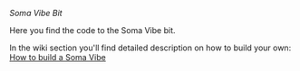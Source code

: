 *Soma Vibe Bit*

Here you find the code to the Soma Vibe bit.

In the wiki section you'll find detailed description on how to build your own: [How to build a Soma Vibe](../../wiki/How-to-Build-a-Soma-Vibe)
<!--
**somaBits/somabits** is a ✨ _special_ ✨ repository because its `README.md` (this file) appears on your GitHub profile.

Here are some ideas to get you started:

- 🔭 I’m currently working on ...
- 🌱 I’m currently learning ...
- 👯 I’m looking to collaborate on ...
- 🤔 I’m looking for help with ...
- 💬 Ask me about ...
- 📫 How to reach me: ...
- 😄 Pronouns: ...
- ⚡ Fun fact: ...
-->
